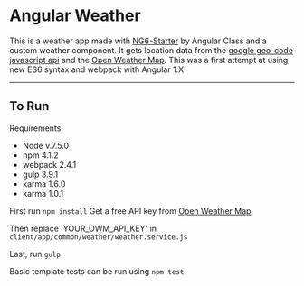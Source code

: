 Angular Weather
===================
This is a weather app made with [NG6-Starter](https://github.com/rdbruhn/NG6-starter) by Angular Class and a custom weather component. It gets location data from the [google geo-code javascript api](https://developers.google.com/maps/documentation/javascript/geocoding) and the [Open Weather Map](https://openweathermap.org/api). This was a first attempt at using new ES6 syntax and webpack with Angular 1.X.

----------

To Run
-------------
Requirements: 
* Node v.7.5.0
* npm 4.1.2
* webpack 2.4.1
* gulp 3.9.1
* karma 1.6.0
* karma 1.0.1

First run `npm install`
Get a free API key from  [Open Weather Map](https://openweathermap.org/api). 

Then replace 'YOUR_OWM_API_KEY' in 
`client/app/common/weather/weather.service.js`

Last, run `gulp`

Basic template tests can be run using `npm test`
